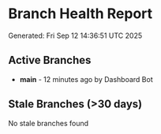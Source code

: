# Branch Health Report
Generated: Fri Sep 12 14:36:51 UTC 2025

## Active Branches
- **main** - 12 minutes ago by Dashboard Bot

## Stale Branches (>30 days)
No stale branches found
